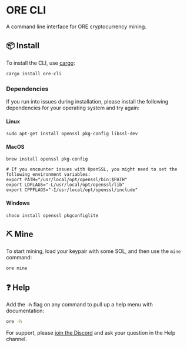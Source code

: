 # ORE CLI

A command line interface for ORE cryptocurrency mining.

## 📦 Install

To install the CLI, use [cargo](https://doc.rust-lang.org/cargo/getting-started/installation.html):

```sh
cargo install ore-cli
```


### Dependencies
If you run into issues during installation, please install the following dependencies for your operating system and try again:

#### Linux
```
sudo apt-get install openssl pkg-config libssl-dev
```

#### MacOS
```
brew install openssl pkg-config

# If you encounter issues with OpenSSL, you might need to set the following environment variables:
export PATH="/usr/local/opt/openssl/bin:$PATH"
export LDFLAGS="-L/usr/local/opt/openssl/lib"
export CPPFLAGS="-I/usr/local/opt/openssl/include"
```

#### Windows
```
choco install openssl pkgconfiglite
```

## ⛏️ Mine

To start mining, load your keypair with some SOL, and then use the `mine` command:

```sh
ore mine
```

## ❓ Help

Add the `-h` flag on any command to pull up a help menu with documentation:

```sh
ore -h
```

For support, please [join the Discord](https://discord.gg/7xymAXZP8Y) and ask your question in the Help channel.
